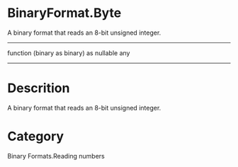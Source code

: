 ﻿# BinaryFormat.Byte
A binary format that reads an 8-bit unsigned integer.
***
function (binary as binary) as nullable any
***
# Descrition 
A binary format that reads an 8-bit unsigned integer.
# Category 
Binary Formats.Reading numbers

